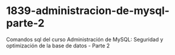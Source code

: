 # 1839-administracion-de-mysql-parte-2
Comandos sql del curso Administración de MySQL: Seguridad y optimización de la base de datos - Parte 2
